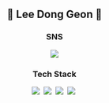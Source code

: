 <h2 align="center">👋 Lee Dong Geon 👋</h2>
        <p align="center">
        <h3 align="center">SNS</h2>
        </p>
        <p align="center">
        <a href="https://www.instagram.com/lee_d_g2222/" target="_blank"><img src="https://img.shields.io/badge/Instagram-E4405F?style=for-the-badge&logo=instagram&logoColor=white"/></a>
        </p>
        <p align="center">
        <h3 align="center">Tech Stack</h2>
        </p>
        <p align="center">
        <img src="https://img.shields.io/badge/Kotlin-0095D5?style=flat-square&logo=Kotlin&logoColor=white"/></a>&nbsp 
        <img src="https://img.shields.io/badge/Python-3776AB?style=flat-square&logo=Python&logoColor=white"/></a>&nbsp 
        <img src="https://img.shields.io/badge/Android-3DDC84?style=flat-square&logo=Android&logoColor=white"/></a>&nbsp 
        <img src="https://img.shields.io/badge/C++-00599C?style=flat-square&logo=C++&logoColor=white"/></a>&nbsp 
    </p>
